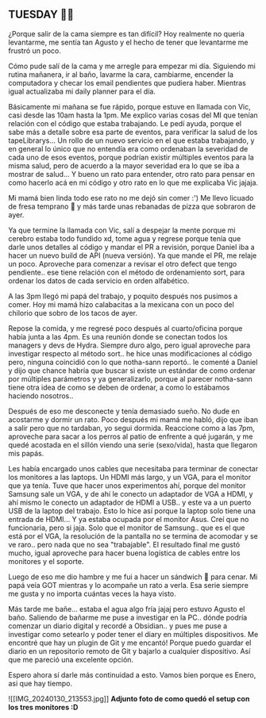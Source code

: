 ## TUESDAY 😵‍💫

¿Porque salir de la cama siempre es tan difícil?
Hoy realmente no queria levantarme, me sentía tan Agusto y el hecho de tener que levantarme me frustró un poco.

Cómo pude salí de la cama y me arregle para empezar mi día. Siguiendo mi rutina mañanera, ir al baño, lavarme la cara, cambiarme, encender la computadora y checar los email pendientes que pudiera haber.  Mientras igual actualizaba mi daily planner para el día.

Básicamente mi mañana se fue rápido, porque estuve en llamada con Vic, casi desde las 10am hasta la 1pm. Me explico varias cosas del MI que tenían relación con el código que estaba trabajando. Le pedí ayuda, porque el sabe más a detalle sobre esa parte de eventos, para verificar la salud de los tapeLibrarys... Un rollo de un nuevo servicio en el que estaba trabajando, y en general lo único que no entendía era como ordenaban la severidad de cada uno de esos eventos, porque podrían existir múltiples eventos para la misma salud, pero de acuerdo a la mayor severidad era lo que se iba a mostrar de salud... Y bueno un rato para entender, otro rato para pensar en como hacerlo acá en mi código y otro rato en lo que me explicaba Vic jajaja. 

Mi mamá bien linda todo ese rato no me dejó sin comer :') Me llevo licuado de fresa temprano 🍓 y más tarde unas rebanadas de pizza que sobraron de ayer. 

Ya que termine la llamada con Vic, salí a despejar la mente porque mi cerebro estaba todo fundido xd, tome agua y regrese porque tenía que darle unos detalles al código y mandar el PR a revisión, porque Daniel iba a hacer un nuevo build de API (nueva versión). 
Ya que mande el PR, me relaje un poco. Aproveche para comenzar a revisar el otro defect que tengo pendiente.. ese tiene relación con el método de ordenamiento sort, para ordenar los datos de cada servicio en orden alfabético. 

A las 3pm llegó mi papá del trabajo, y poquito después nos pusimos a comer. Hoy mi mamá hizo calabacitas a la mexicana con un poco del chilorio que sobro de los tacos de ayer. 

Repose la comida, y me regresé poco después al cuarto/oficina porque había junta a las 4pm. Es una reunión donde se conectan todos los managers y devs de Hydra. Siempre duro algo, pero igual aproveche para investigar respecto al método sort.. he hice unas modificaciones al código pero, ninguna coincidió con lo que notha-sann reportó.. le comenté a Daniel y dijo que chance habría que buscar si existe un estándar de como ordenar por múltiples parámetros y ya generalizarlo, porque al parecer notha-sann tiene otra idea de como se deben de ordenar, a como lo estábamos haciendo nosotros.. 

Después de eso me desconecte y tenía demasiado sueño. No dude en acostarme y dormir un rato. 
Poco después mi mamá me habló, dijo que iban a salir pero que no tardaban, yo segui dormida.
Reaccione como a las 7pm, aproveche para sacar a los perros al patio de enfrente a qué jugarán, y me quedé acostada en el sillón viendo una serie (sexo/vida), hasta que llegaron mis papás. 

Les había encargado unos cables que necesitaba para terminar de conectar los monitores a las laptops. Un HDMI más largo, y un VGA, para el monitor que ya tenía. Tuve que hacer unos experimentos ahí, porque del monitor Samsung sale un VGA, y de ahí le conecto un adaptador de VGA a HDMI, y ahí mismo le conecto un adaptador de HDMI a USB.. y este va a un puerto USB de la laptop del trabajo. Esto lo hice así porque la laptop solo tiene una entrada de HDMI... Y ya estaba ocupada por el monitor Asus. Creí que no funcionaria, pero si jaja. Solo que el monitor de Samsung.. que es el que está por el VGA, la resolución de la pantalla no se termina de acomodar y se ve raro.. pero nada que no sea "trabajable".
El resultado final me gustó mucho, igual aproveche para hacer buena logística de cables entre los monitores y el soporte. 

Luego de eso me dio hambre y me fui a hacer un sándwich 🥪 para cenar. Mi papá veía GOT mientras y lo acompañe un rato a verla. Esa serie siempre me gusta y no importa cuántas veces la haya visto.

Más tarde me bañe... estaba el agua algo fría jajaj pero estuvo Agusto el baño. Saliendo de bañarme me puse a investigar en la PC.. dónde podría comenzar un diario digital y recordé a Obsidian.. y pues me puse a investigar como setearlo y poder tener el diary en múltiples dispositivos.  Me encontré que hay un plugin de Git y me encantó! Porque puedo guardar el diario en un repositorio remoto de Git y bajarlo a cualquier dispositivo. Así que me pareció una excelente opción. 

Espero ahora sí darle más continuidad a esto. Vamos bien porque es Enero, asi que hay tiempo. 

![[IMG_20240130_213553.jpg]]
**Adjunto foto de como quedó el setup con los tres monitores :D**


